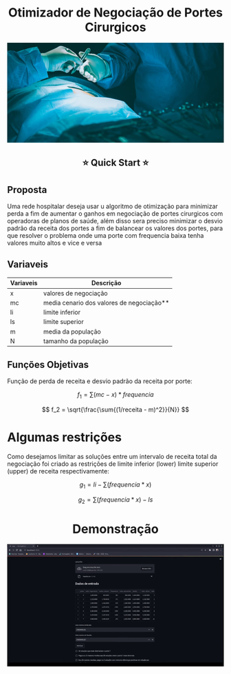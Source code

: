 <div align="center">

# Otimizador de Negociação de Portes Cirurgicos
![Alt Text](src/Surgery.jpg)
## ⭐  Quick Start  ⭐

</div>

## Proposta
Uma rede hospitalar deseja usar u algoritmo de otimização para minimizar perda a fim de aumentar o ganhos em negociação de portes cirurgicos com operadoras de planos de saúde, além disso sera preciso minimizar o desvio padrão da receita dos portes a fim de balancear os valores dos portes, para que resolver o problema onde uma porte com frequencia baixa tenha valores muito altos e vice e versa

## Variaveis

| Variaveis | Descrição |
| ---------- | ---------- | 
|x  | valores de negociação|
|mc | media cenario dos valores de negociação**|
|li |  limite inferior |
|ls |  limite superior |
|m  | media da população |
|N  | tamanho da população |


## Funções Objetivas
Função de perda de receita e desvio padrão da receita por porte:

$$
f_1 = \sum{(mc - x) * frequencia}
$$

$$
f_2 = \sqrt{\frac{\sum{(1/receita - m)^2}}{N}}
$$



# Algumas restrições
Como desejamos limitar as soluções entre um intervalo de receita total da negociação foi criado as restrições de limite inferior (lower) limite superior (upper) de receita respectivamente:

$$
g_1 = li - \sum({frequencia * x })
$$

$$
g_2 = \sum({frequencia * x }) - ls
$$


<div align="center">

# Demonstração
![IMAGE ALT TEXT HERE](src/demo.gif)

</div>

